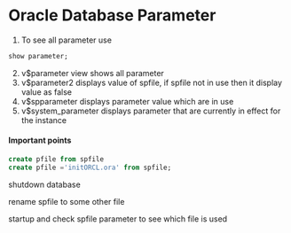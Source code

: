 # Oracle Database Parameter

1. To see all parameter use
```sql
show parameter;
```
2. v$parameter view shows all parameter  
3. v$parameter2 displays value of spfile, if spfile not in use then it display value as false  
4. v$spparameter displays parameter value which are in use  
5. v$system_parameter displays parameter that are currently in effect for the instance    

#### Important points
```sql
create pfile from spfile
create pfile ='initORCL.ora' from spfile; 
```

shutdown database  

rename spfile to some other file  

startup and check spfile parameter to see which file is used  
